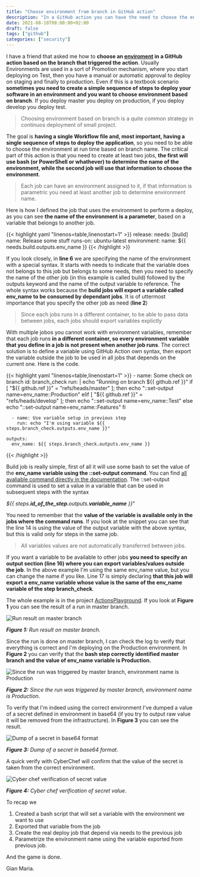 ```yaml
---
title: "Choose environment from branch in GitHub action"
description: "In a GitHub action you can have the need to choose the environment to use based on current branch, here is how you can do it."
date: 2021-08-18T08:00:00+02:00
draft: false
tags: ["github"]
categories: ["security"]
---
```


I have a friend that asked me how to **choose an [enviroment](https://docs.github.com/en/actions/reference/environments) in a GitHub action based on the branch that triggered the action**. Usually Environments are used in a sort of Promotion mechanism, where you start deploying on Test, then you have a manual or automatic approval to deploy on staging and finally to production. Even if this is a textbook scenario **sometimes you need to create a simple sequence of steps to deploy your software in an environment and you want to choose environment based on branch**. If you deploy master you deploy on production, if you deploy develop you deploy test. 

> Choosing environment based on branch is a quite common strategy in continuos deployment of small project.

The goal is **having a single Workflow file and, most important, having a single sequence of steps to deploy the application**, so you need to be able to choose the environment at run time based on branch name. The critical part of this action is that you need to create at least two jobs, **the first will use bash (or PowerShell or whathever) to determine the name of the environment, while the second job will use that information to choose the environment**.

> Each job can have an environment assigned to it, if that information is parametric you need at least another job to determine environment name.

Here is how I defined the job that uses the environment to perform a deploy, as you can see **the name of the environment is a parameter**, based on a variable that belongs to another job.

{{< highlight yaml "linenos=table,linenostart=1" >}}
  release:
    needs: [build]
    name: Release some stuff 
    runs-on: ubuntu-latest
    environment: 
      name: ${{ needs.build.outputs.env_name }}
{{< /highlight >}}

If you look closely, in **line 6** we are specifying the name of the environment with a special syntax. It starts with needs to indicate that the variable does not belongs to this job but belongs to some needs, then you need to specify the name of the other job (in this example is called build) followed by the outputs keyword and the name of the output variable to reference. The whole syntax works because the **build jobs will export a variable called env_name to be consumed by dependant jobs**. It is of uttermost importance that you specify the other job as need (**line 2**)

> Since each jobs runs in a different container, to be able to pass data between jobs, each jobs should export variables explictly

With multiple jobos you cannot work with environment variables, remember that each job runs **in a different container, so every environment variable that you define in a job is not present when another job runs**. The correct solution is to define a variable using GitHub Action own syntax, then export the variable outside the job to be used in all jobs that depends on the current one. Here is the code.

{{< highlight yaml "linenos=table,linenostart=1" >}}
      - name: Some check on branch
        id: branch_check
        run: |
          echo "Running on branch ${{ github.ref }}"
          if [ "${{ github.ref }}" = "refs/heads/master" ]; then
            echo "::set-output name=env_name::Production"
          elif [ "${{ github.ref }}" = "refs/heads/develop" ]; then
            echo "::set-output name=env_name::Test"
          else
             echo "::set-output name=env_name::Features"
          fi         
          
      - name: Use variable setup in previous step
        run: echo "I'm using variable ${{ steps.branch_check.outputs.env_name }}"
        
    outputs:
      env_name: ${{ steps.branch_check.outputs.env_name }}
{{< /highlight >}}

Build job is really simple, first of all it will use some bash to set the value of the **env_name variable using the ::set-output command**. You can find [all avaliable command directly in the documentation](https://docs.github.com/en/actions/reference/workflow-commands-for-github-actions). The ::set-output command is used to  set a value in a variable that can be used in subsequent steps with the syntax 

*${{ steps.**id_of_the_step**.outputs.**variable_name** }}*"

You need to remember that the **value of the variable is available only in the jobs where the command runs**. If you look at the snippet you can see that the line 14 is using the value of the output variable with the above syntax, but this is valid only for steps in the same job.

> All variables values are not automatically transferred between jobs.

If you want a variable to be available to other jobs **you need to specify an output section (line 16) where you can export variables/values outside the job**. In the above example I'm using the same env_name value, but you can change the name if you like. Line 17 is simply declaring **that this job will export a env_name variable whose value is the same of the env_name variable of the step branch_check**.

The whole example is in the project [ActionsPlayground](https://github.com/alkampfergit/ActionsPlayground). If you look at **Figure 1** you can see the result of a run in master branch.

![Run result on master branch](../images/action-run-on-master.png)

***Figure 1:*** *Run result on master branch*.

Since the run is done on master branch, I can check the log to verify that everything is correct and I'm deploying on the Production environment. In **Figure 2** you can verify that the **bash step correctly identified master branch and the value of env_name variable is Production.**

![Since the run was triggered by master branch, environment name is Production](../images/output-of-branch-check-step.png)

***Figure 2:*** *Since the run was triggered by master branch, environment name is Production*.

To verify that I'm indeed using the correct environment I've dumped a value of a secret defined in environment in base64 (if you try to output raw value it will be removed from the infrastructure). In **Figure 3** you can see the result.

![Dump of a secret in base64 format](../images/output-of-environment-production-job.png)

***Figure 3:*** *Dump of a secret in base64 format*.

A quick verify with CyberChef will confirm that  the value of the secret is taken from the correct environment.

![Cyber chef verification of secret value](../images/cyber-chef-output.png)

***Figure 4:*** *Cyber chef verification of secret value*.

To recap we

1. Created a bash script that will set a variable with the environment we want to use
2. Exported that variable from the job
3. Create the real deploy job that depend via needs to the previous job
4. Parametrize the environment name using the variable exported from previous job.

And the game is done.

Gian Maria.